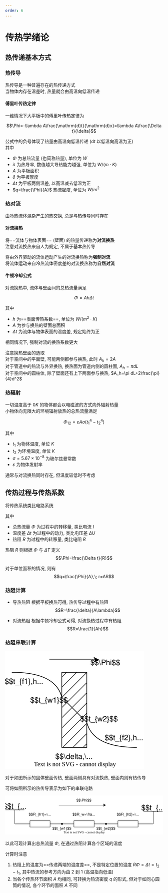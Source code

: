 ```yaml
---
order: 6
---
```


# 传热学绪论
## 热传递基本方式
### 热传导
热传导是一种普遍存在的热传递方式  
当物体内存在温差时, 热量就会由高温向低温传递

#### 傅里叶传热定律
一维情况下大平板中的傅里叶传热定律为

$$\Phi=-\lambda A\frac{\mathrm{d}t}{\mathrm{d}x}=\lambda A\frac{\Delta t}{\delta}$$

公式中的负号体现了热量由高温向低温传递 ($\mathrm{d}t$ 以低温向高温为正)  
其中
* $\Phi$ 为总热流量 (也简称热量), 单位为 $W$
* $\lambda$ 为热导率, 数值越大导热能力越强, 单位为 $W/(m\cdot K)$
* $A$ 为平板面积
* $\delta$ 为平板厚度
* $\Delta t$ 为平板两侧温差, 以高温减去低温为正
* $q=\frac{\Phi}{A}$ 热流密度, 单位为 $W/m^2$ 

### 热对流
由冷热流体混杂产生的热交换, 总是与热传导同时存在

#### 对流换热
将==流体与物体表面== (壁面) 的热量传递称为**对流换热**  
注意对流换热来自人为规定, 不属于基本热传导  

将由外界驱动的流体运动产生的对流换热称为**强制对流**  
将流体运动来自冷热流体密度差的对流换热称为**自然对流**

#### 牛顿冷却公式
对流换热中, 流体与壁面间的总热流量满足

$$\Phi=Ah\Delta t$$

其中  
* $h$ 为==表面传热系数==, 单位为 $W/(m^2\cdot K)$
* $A$ 为参与换热的壁面总面积
* $\Delta t$ 为流体与物体表面的温度差, 规定始终为正

相同情况下, 强制对流的换热系数更大

注意换热壁面的选取  
对于空间中的平面壁, 可能两侧都参与换热, 此时 $A_h=2A$  
对于管道中的热流与外界换热, 换热面为管道内侧的圆柱面, $A_h=\pi dL$  
对于空间中的圆柱体, 除了壁面还有上下两面参与换热, $A_h=\pi dL+2\frac{\pi}{4}d^2$

### 热辐射
一切温度高于 $0K$ 的物体都会以电磁波的方式向外辐射热量  
小物体向无限大的环境辐射放热的总热流量满足

$$\Phi_{12}=\varepsilon A\sigma (t_1^4-t_2^4)$$

其中
* $t_1$ 为物体温度, 单位 $K$
* $t_2$ 为环境温度, 单位 $K$
* $\sigma=5.67\times 10^{-8}$ 为玻尔兹曼常数
* $\varepsilon$ 为物体发射率

通常与对流换热同时存在, 但温度较低时不考虑

## 传热过程与传热系数
将传热系统类比电路系统  

其中 
* 总热流量 $\Phi$ 为过程中的转移量, 类比电流 $I$
* 温度差 $\Delta t$ 为过程中的动力, 类比电压差 $\Delta U$
* 热阻 $R$ 为过程中的转移量, 类比电阻 $R$

热阻 $R$ 则根据 $\Phi$ 与 $\Delta T$ 定义
$$\Phi=\frac{\Delta t}{R}$$

对于单位面积的情况, 则有
$$q=\frac{\Phi}{A},\; r=AR$$

### 热阻计算
* 导热热阻
根据平板换热可得, 热传导过程中有热阻
$$R=\frac{\delta}{A\lambda}$$

* 对流热阻
根据牛顿冷却公式可得, 对流换热过程中有热阻
$$R=\frac{1}{Ah}$$

### 热阻串联计算
![](./src/ch6_wall.drawio.svg)

对于如图所示的固体壁面传热, 壁面两侧具有对流换热, 壁面内则有热传导  

可将如图所示的热传导表示为如下的串联电路

![](./src/ch6_series.drawio.svg)

以此可现计算出总热流量 $\Phi$, 在通过热阻计算各个区域的温度

计算时注意 
1. 热阻上的温度为==传递两端的温度差==, 不是特定位置的温度 $R\Phi=\Delta t=t_2-t_1$, 其中热流的参考方向为由 $2$ 到 $1$ (高温指向低温)
1. 当各个传热环节面积 $A$ 均相同, 可转换为热流密度 $q$ 的形式, 但对于如同心圆筒的情况, 各个环节的面积 $A$ 不同
